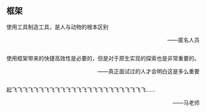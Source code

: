 ## 框架

使用工具制造工具，是人与动物的根本区别
<br/>
<div style="float:right">——匿名人员</div>
<br/>
<br/>

使用框架带来的快捷高效性是必要的，但是对于原生实现的探索也是非常重要的。
<br/>
<div style="float:right">——真正面试过的人才会明白这是多么重要</div>
<br/>
<br/>

起飞飞飞飞飞飞飞飞飞飞飞飞飞飞飞飞飞飞飞飞飞飞飞飞飞……
<br/>
<div style="float:right">——马老师</div>